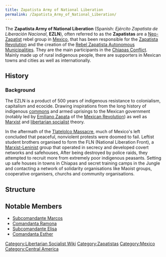 ```yaml
---
title: Zapatista Army of National Liberation
permalink: /Zapatista_Army_of_National_Liberation/
---
```


The **Zapatista Army of National Liberation** (Spanish: *Ejército
Zapatista de Liberación Nacional*, **EZLN**), often referred to as the
**Zapatistas** are a [Neo-Zapatist](Neo-Zapatismo.md "wikilink") rebel
group in [Mexico](Mexico.md "wikilink"), that has been responsible for the
[Zapatista Revolution](Zapatista_Revolution.md "wikilink") and the creation
of the [Rebel Zapatista Autonomous
Municipalities](Rebel_Zapatista_Autonomous_Municipalities.md "wikilink").
They are the main participants in the [Chiapas
Conflict](Chiapas_Conflict.md "wikilink"). Mainly made up of rural
indigenous people, there are supporters in Mexican towns and cities as
well as internationally.

## History

### Background

The EZLN is a product of 500 years of indigenous resistance to
colonialism, capitalism and ecocide. Drawing inspirations from the long
history of indigenous [commons](commons.md "wikilink") and armed uprisings
to the Mexican government (notably led by [Emiliano
Zapata](Emiliano_Zapata.md "wikilink") of the [Mexican
Revolution](Mexican_Revolution.md "wikilink")) as well as
[Marxist](Marxism.md "wikilink") and [libertarian
socialist](Libertarian_Socialism.md "wikilink") theory.

In the aftermath of the [Tlatelolco
Massacre](Tlatelolco_Massacre.md "wikilink"), much of Mexico's left
concluded that peaceful, nonviolent protests were doomed to fail.
Leftist student brothers organised to form the FLN (National Liberation
Front), a [Marxist-Leninist](Marxist-Leninism.md "wikilink") group that
operated in secrecy and developed covert networks and safehouses, After
being destroyed by police raids, they attempted to recruit more from
extremely poor indigenous peasants. Setting up safe houses in towns in
Chiapas and secret training camps in the Jungle and contacting a network
of solidarity organisations like Maoist groups, cooperative organisers,
churchs and community organisations.

## Structure

## Notable Members

- [Subcomandante Marcos](Subcomandante_Marcos.md "wikilink")
- [Comandanta Ramona](Comandanta_Ramona.md "wikilink")
- [Subcomandante Elisa](Subcomandante_Elisa.md "wikilink")
- [Comandanta Esther](Comandanta_Esther.md "wikilink")

[Category:Libertarian Socialist
Wiki](Category:Libertarian_Socialist_Wiki.md "wikilink")
[Category:Zapatistas](Category:Zapatistas.md "wikilink")
[Category:Mexico](Category:Mexico.md "wikilink") [Category:Central
America](Category:Central_America.md "wikilink")
